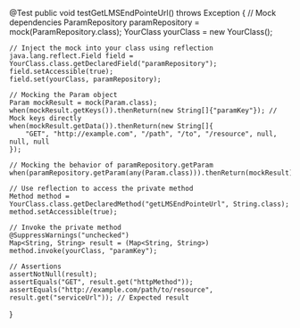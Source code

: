 @Test
public void testGetLMSEndPointeUrl() throws Exception {
    // Mock dependencies
    ParamRepository paramRepository = mock(ParamRepository.class);
    YourClass yourClass = new YourClass();

    // Inject the mock into your class using reflection
    java.lang.reflect.Field field = YourClass.class.getDeclaredField("paramRepository");
    field.setAccessible(true);
    field.set(yourClass, paramRepository);

    // Mocking the Param object
    Param mockResult = mock(Param.class);
    when(mockResult.getKeys()).thenReturn(new String[]{"paramKey"}); // Mock keys directly
    when(mockResult.getData()).thenReturn(new String[]{
        "GET", "http://example.com", "/path", "/to", "/resource", null, null, null
    });

    // Mocking the behavior of paramRepository.getParam
    when(paramRepository.getParam(any(Param.class))).thenReturn(mockResult);

    // Use reflection to access the private method
    Method method = YourClass.class.getDeclaredMethod("getLMSEndPointeUrl", String.class);
    method.setAccessible(true);

    // Invoke the private method
    @SuppressWarnings("unchecked")
    Map<String, String> result = (Map<String, String>) method.invoke(yourClass, "paramKey");

    // Assertions
    assertNotNull(result);
    assertEquals("GET", result.get("httpMethod"));
    assertEquals("http://example.com/path/to/resource", result.get("serviceUrl")); // Expected result
}
